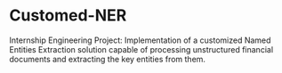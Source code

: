 # Customed-NER
Internship Engineering Project:
Implementation of a customized Named Entities Extraction solution capable of processing unstructured financial documents and extracting the key entities from them.
